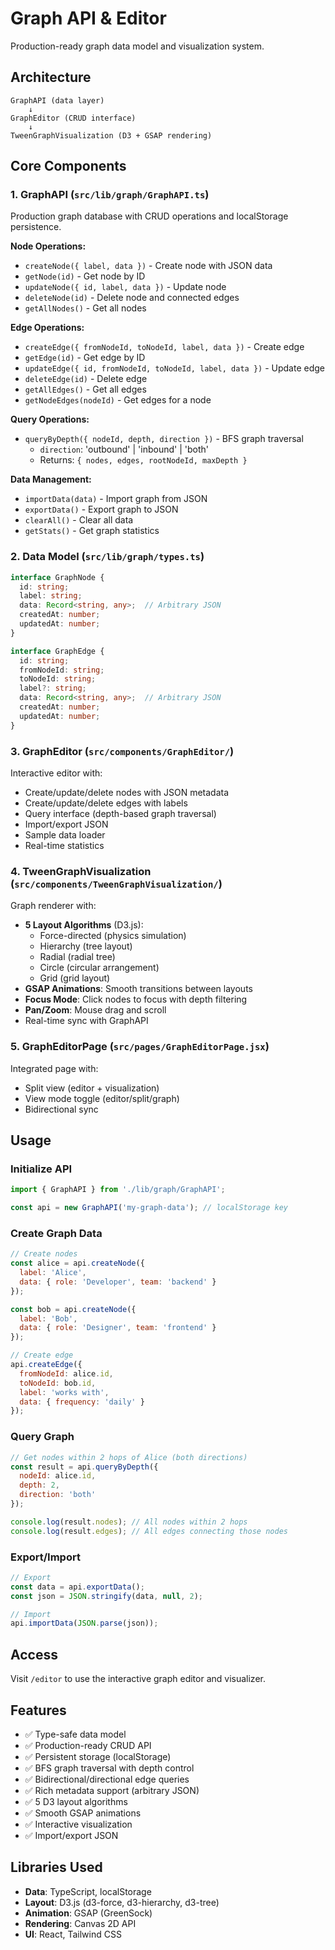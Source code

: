 # Graph API & Editor

Production-ready graph data model and visualization system.

## Architecture

```
GraphAPI (data layer)
    ↓
GraphEditor (CRUD interface)
    ↓
TweenGraphVisualization (D3 + GSAP rendering)
```

## Core Components

### 1. GraphAPI (`src/lib/graph/GraphAPI.ts`)

Production graph database with CRUD operations and localStorage persistence.

**Node Operations:**
- `createNode({ label, data })` - Create node with JSON data
- `getNode(id)` - Get node by ID
- `updateNode({ id, label, data })` - Update node
- `deleteNode(id)` - Delete node and connected edges
- `getAllNodes()` - Get all nodes

**Edge Operations:**
- `createEdge({ fromNodeId, toNodeId, label, data })` - Create edge
- `getEdge(id)` - Get edge by ID
- `updateEdge({ id, fromNodeId, toNodeId, label, data })` - Update edge
- `deleteEdge(id)` - Delete edge
- `getAllEdges()` - Get all edges
- `getNodeEdges(nodeId)` - Get edges for a node

**Query Operations:**
- `queryByDepth({ nodeId, depth, direction })` - BFS graph traversal
  - `direction`: 'outbound' | 'inbound' | 'both'
  - Returns: `{ nodes, edges, rootNodeId, maxDepth }`

**Data Management:**
- `importData(data)` - Import graph from JSON
- `exportData()` - Export graph to JSON
- `clearAll()` - Clear all data
- `getStats()` - Get graph statistics

### 2. Data Model (`src/lib/graph/types.ts`)

```typescript
interface GraphNode {
  id: string;
  label: string;
  data: Record<string, any>;  // Arbitrary JSON
  createdAt: number;
  updatedAt: number;
}

interface GraphEdge {
  id: string;
  fromNodeId: string;
  toNodeId: string;
  label?: string;
  data: Record<string, any>;  // Arbitrary JSON
  createdAt: number;
  updatedAt: number;
}
```

### 3. GraphEditor (`src/components/GraphEditor/`)

Interactive editor with:
- Create/update/delete nodes with JSON metadata
- Create/update/delete edges with labels
- Query interface (depth-based graph traversal)
- Import/export JSON
- Sample data loader
- Real-time statistics

### 4. TweenGraphVisualization (`src/components/TweenGraphVisualization/`)

Graph renderer with:
- **5 Layout Algorithms** (D3.js):
  - Force-directed (physics simulation)
  - Hierarchy (tree layout)
  - Radial (radial tree)
  - Circle (circular arrangement)
  - Grid (grid layout)
- **GSAP Animations**: Smooth transitions between layouts
- **Focus Mode**: Click nodes to focus with depth filtering
- **Pan/Zoom**: Mouse drag and scroll
- Real-time sync with GraphAPI

### 5. GraphEditorPage (`src/pages/GraphEditorPage.jsx`)

Integrated page with:
- Split view (editor + visualization)
- View mode toggle (editor/split/graph)
- Bidirectional sync

## Usage

### Initialize API

```javascript
import { GraphAPI } from './lib/graph/GraphAPI';

const api = new GraphAPI('my-graph-data'); // localStorage key
```

### Create Graph Data

```javascript
// Create nodes
const alice = api.createNode({
  label: 'Alice',
  data: { role: 'Developer', team: 'backend' }
});

const bob = api.createNode({
  label: 'Bob',
  data: { role: 'Designer', team: 'frontend' }
});

// Create edge
api.createEdge({
  fromNodeId: alice.id,
  toNodeId: bob.id,
  label: 'works with',
  data: { frequency: 'daily' }
});
```

### Query Graph

```javascript
// Get nodes within 2 hops of Alice (both directions)
const result = api.queryByDepth({
  nodeId: alice.id,
  depth: 2,
  direction: 'both'
});

console.log(result.nodes); // All nodes within 2 hops
console.log(result.edges); // All edges connecting those nodes
```

### Export/Import

```javascript
// Export
const data = api.exportData();
const json = JSON.stringify(data, null, 2);

// Import
api.importData(JSON.parse(json));
```

## Access

Visit `/editor` to use the interactive graph editor and visualizer.

## Features

- ✅ Type-safe data model
- ✅ Production-ready CRUD API
- ✅ Persistent storage (localStorage)
- ✅ BFS graph traversal with depth control
- ✅ Bidirectional/directional edge queries
- ✅ Rich metadata support (arbitrary JSON)
- ✅ 5 D3 layout algorithms
- ✅ Smooth GSAP animations
- ✅ Interactive visualization
- ✅ Import/export JSON

## Libraries Used

- **Data**: TypeScript, localStorage
- **Layout**: D3.js (d3-force, d3-hierarchy, d3-tree)
- **Animation**: GSAP (GreenSock)
- **Rendering**: Canvas 2D API
- **UI**: React, Tailwind CSS
